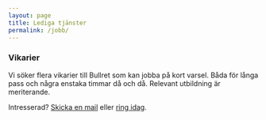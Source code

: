 ```yaml
---
layout: page
title: Lediga tjänster
permalink: /jobb/
---
```


### Vikarier

Vi söker flera vikarier till Bullret som kan jobba på kort varsel. Båda för långa pass och några enstaka timmar då och då.
Relevant utbildning är meriterande. 

Intresserad? [Skicka en mail](mailto:jobb@bullret.se) eller [ring idag](tel:+46706071184).